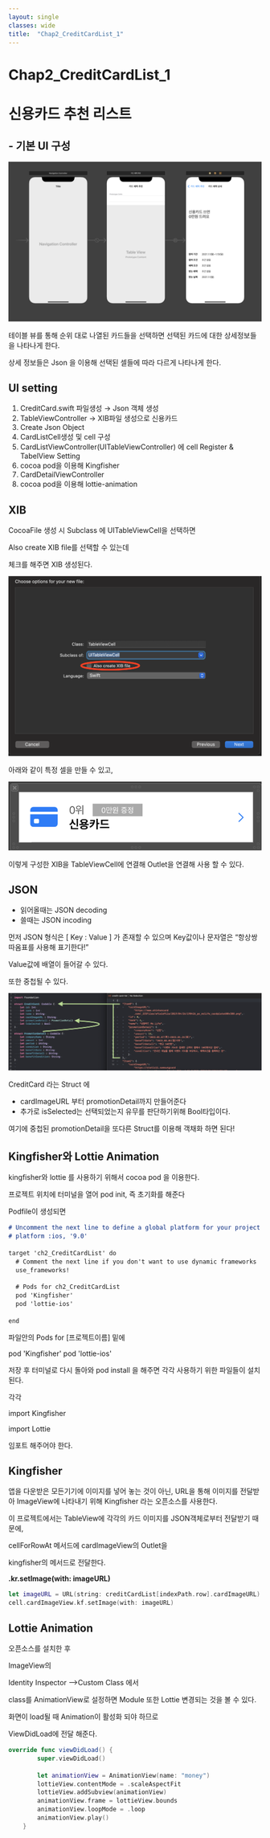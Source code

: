 ```yaml
---
layout: single
classes: wide
title:  "Chap2_CreditCardList_1"
---
```



# Chap2_CreditCardList_1

# 신용카드 추천 리스트

## - 기본 UI 구성

![main.png](/assets/images/2022-01-06-Part3_Chap2_CreditCardList_1/main.png)

테이블 뷰를 통해 순위 대로 나열된 카드들을 선택하면 선택된 카드에 대한 상세정보들을 나타나게 한다.

상세 정보들은 Json 을 이용해 선택된 셀들에 따라 다르게 나타나게 한다.

## UI setting

1. CreditCard.swift 파일생성 → Json 객체 생성 
2. TableViewController         →  XIB파일 생성으로 신용카드 
3. Create Json Object
4. CardListCell생성 및 cell 구성
5. CardListViewController(UITableViewController) 에 cell Register & TabelView Setting
6. cocoa pod을 이용해 Kingfisher
7. CardDetailViewController
8. cocoa pod을 이용해 lottie-animation

## XIB

CocoaFile 생성 시 Subclass 에 UITableViewCell을 선택하면

Also create XIB file를 선택할 수 있는데

체크를 해주면 XIB 생성된다.

![cocoaFile.png](/assets/images/2022-01-06-Part3_Chap2_CreditCardList_1/cocoaFile.png)

아래와 같이 특정 셀을 만들 수 있고,

![Xib.png](/assets/images/2022-01-06-Part3_Chap2_CreditCardList_1/Xib.png)

이렇게 구성한 XIB을 TableViewCell에 연결해 Outlet을 연결해 사용 할 수 있다.

## JSON

- 읽어올때는 JSON decoding
- 쓸때는 JSON incoding

먼저 JSON 형식은 [ Key : Value ] 가 존재할 수 있으며 Key값이나 문자열은 “항상쌍따옴표를 사용해 표기한다!”

Value값에 배열이 들어갈 수 있다.

또한 중첩될 수 있다.

![Json.png](/assets/images/2022-01-06-Part3_Chap2_CreditCardList_1/Json.png)

CreditCard 라는 Struct 에 

- cardImageURL 부터  promotionDetail까지 만들어준다
- 추가로 isSelected는 선택되었는지 유무를 판단하기위해 Bool타입이다.

여기에 중첩된 promotionDetail을 또다른 Struct를 이용해 객채화 하면 된다!

## Kingfisher와 Lottie Animation

kingfisher와 lottie 를 사용하기 위해서 cocoa pod 을 이용한다.

프로젝트 위치에 터미널을 열어 pod init, 즉 초기화를 해준다

Podfile이 생성되면

```markdown
# Uncomment the next line to define a global platform for your project
# platform :ios, '9.0'

target 'ch2_CreditCardList' do
  # Comment the next line if you don't want to use dynamic frameworks
  use_frameworks!

  # Pods for ch2_CreditCardList
  pod 'Kingfisher'
  pod 'lottie-ios' 

end
```

파일안의 Pods for [프로젝트이름] 밑에 

  pod 'Kingfisher'
  pod 'lottie-ios' 

저장 후 터미널로 다시 돌아와 pod install 을 해주면 각각 사용하기 위한 파일들이 설치된다.

각각

import Kingfisher

import Lottie

임포트 해주어야 한다.

## Kingfisher

앱을 다운받은 모든기기에 이미지를 넣어 놓는 것이 아닌, URL을 통해 이미지를 전달받아 ImageView에 나타내기 위해 Kingfisher 라는 오픈소스를 사용한다.

이 프로젝트에서는 TableView에 각각의 카드 이미지를 JSON객체로부터 전달받기 때문에,

cellForRowAt 메서드에 cardImageView의 Outlet을

kingfisher의 메서드로 전달한다.

**.kr.setImage(with: imageURL)**

```swift
let imageURL = URL(string: creditCardList[indexPath.row].cardImageURL)
cell.cardImageView.kf.setImage(with: imageURL)
```

## Lottie Animation

오픈소스를 설치한 후

ImageView의  

Identity Inspector —>Custom Class 에서

class를 AnimationView로 설정하면 Module 또한 Lottie 변경되는 것을 볼 수 있다.

화면이 load될 때 Animation이 활성화 되야 하므로 

ViewDidLoad에 전달 해준다.

```swift
override func viewDidLoad() {
        super.viewDidLoad()
        
        let animationView = AnimationView(name: "money")
        lottieView.contentMode = .scaleAspectFit
        lottieView.addSubview(animationView)
        animationView.frame = lottieView.bounds
        animationView.loopMode = .loop
        animationView.play()
    }
```
